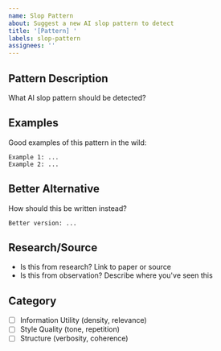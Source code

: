 ```yaml
---
name: Slop Pattern
about: Suggest a new AI slop pattern to detect
title: '[Pattern] '
labels: slop-pattern
assignees: ''
---
```


## Pattern Description

What AI slop pattern should be detected?

## Examples

Good examples of this pattern in the wild:

```
Example 1: ...
Example 2: ...
```

## Better Alternative

How should this be written instead?

```
Better version: ...
```

## Research/Source

- Is this from research? Link to paper or source
- Is this from observation? Describe where you've seen this

## Category

- [ ] Information Utility (density, relevance)
- [ ] Style Quality (tone, repetition)
- [ ] Structure (verbosity, coherence)
